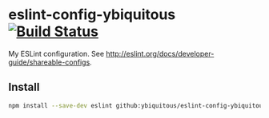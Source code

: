 # eslint-config-ybiquitous [![Build Status](https://travis-ci.org/ybiquitous/eslint-config-ybiquitous.svg?branch=master)](https://travis-ci.org/ybiquitous/eslint-config-ybiquitous)

My ESLint configuration. See <http://eslint.org/docs/developer-guide/shareable-configs>.

## Install

```sh
npm install --save-dev eslint github:ybiquitous/eslint-config-ybiquitous
```
